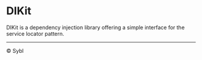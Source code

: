 # DIKit

DIKit is a dependency injection library offering a simple interface for the service locator pattern.

---

© Sybl
